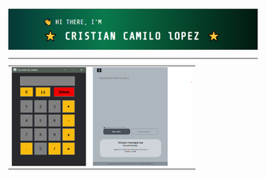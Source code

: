 <p align="center"> <img src="./assets/cristian-header.png"><p>
<hr>

<table align="center"> 
  <tr>
    <td>
       <a href="https://github.com/CristianLopez3/Basic-Calculator-Java">
         <img src="./assets/Basic.png" width="150" height="200" alt="chal">
        </a>
      </td>
    <td>
       <a href="https://cristianlopez3.github.io/challenger-encriptador/">
         <img src="./assets/encrypt.png" width="200" height="200" alt="chal">
        </a>
    </td>
      
   </tr>  
</table>

